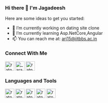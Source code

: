 ### Hi there 👋 I'm Jagadeesh

<!--
**Ratnajagadeesharava/Ratnajagadeesharava** is a ✨ _special_ ✨ repository because its `README.md` (this file) appears on your GitHub profile.
-->
Here are some ideas to get you started:

- 🔭 I’m currently working on dating site clone
- 🌱 I’m currently learning Asp.NetCore,Angular
- 📫 You can reach me at: arj15@iitbbs.ac.in

### Connect With Me

<a href="https://www.linkedin.com/in/ratna-jagadeesh-arava-5930a0152/" target="blank"><img align="center" src="https://cdn.jsdelivr.net/npm/simple-icons@3.0.1/icons/linkedin.svg" alt="ratna-jagadeesh-arava-5930a0152" height="30" width="30" /></a>
<a href="https://www.instagram.com/_arava.jagadeesh/" target="blank"><img align="center" src="https://cdn.jsdelivr.net/npm/simple-icons@3.0.1/icons/instagram.svg" alt="_arava.jagadeesh" height="30" width="30" /></a>
<a href="https://facebook.com/ratnajagadeesh.arava" target="blank"><img align="center" src="https://cdn.jsdelivr.net/npm/simple-icons@3.0.1/icons/facebook.svg" alt="ratnajagadeesh.arava" height="30" width="30" /></a>

### Languages and Tools

<img align="center" src="https://cdn.jsdelivr.net/npm/simple-icons@3.0.1/icons/angular.svg" alt="ratna-jagadeesh-arava-5930a0152" height="30" width="30" />  <img align="center" src="https://upload.wikimedia.org/wikipedia/commons/thumb/e/ee/.NET_Core_Logo.svg/1200px-.NET_Core_Logo.svg.png" alt="ratna-jagadeesh-arava-5930a0152" height="30" width="30" />  <img align="center" src="https://seeklogo.com/images/C/c-sharp-c-logo-02F17714BA-seeklogo.com.png" alt="ratna-jagadeesh-arava-5930a0152" height="30" width="30" />  <img align="center" src="https://lh3.googleusercontent.com/proxy/aUWpJiwRsso0r71gq8zSKB4TL1NLUyMM4mpKxyMWl_Ea9qoRsrDj92CdrmSGF5UJh9Ctnoo61EYO7kOyzZiVvv9g-JepsnbL9aI8N7JF5PEO6cFdxAo=w250-h250" alt="ratna-jagadeesh-arava-5930a0152" height="30" width="30" />  <img align="center" src="https://seeklogo.com/images/U/unity-logo-988A22E703-seeklogo.com.png" alt="ratna-jagadeesh-arava-5930a0152" height="30" width="30" />


